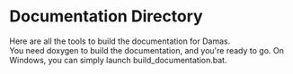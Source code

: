 # Documentation Directory
Here are all the tools to build the documentation for Damas.  
You need doxygen to build the documentation, and you're ready to go. On Windows, you can simply launch build_documentation.bat.

